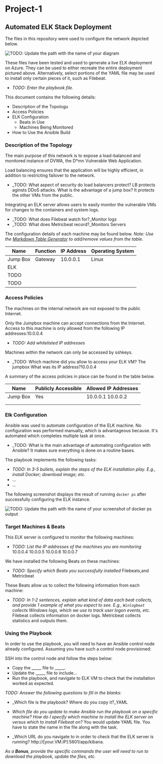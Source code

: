 # Project-1
## Automated ELK Stack Deployment

The files in this repository were used to configure the network depicted below.

![TODO: Update the path with the name of your diagram](Images/diagram_filename.png)

These files have been tested and used to generate a live ELK deployment on Azure. They can be used to either recreate the entire deployment pictured above. Alternatively, select portions of the YAML file may be used to install only certain pieces of it, such as Filebeat.

  - _TODO: Enter the playbook file._

This document contains the following details:
- Description of the Topologu
- Access Policies
- ELK Configuration
  - Beats in Use
  - Machines Being Monitored
- How to Use the Ansible Build


### Description of the Topology

The main purpose of this network is to expose a load-balanced and monitored instance of DVWA, the D*mn Vulnerable Web Application.

Load balancing ensures that the application will be highly efficient, in addition to restricting failover to the network.
- _TODO: What aspect of security do load balancers protect? LB protects aginsts DDoS attacks. What is the advantage of a jump box? It protects the other VMs from the public.

Integrating an ELK server allows users to easily monitor the vulnerable VMs for changes to the containers and system logs.
- _TODO: What does Filebeat watch for?_Monitor logs
- _TODO: What does Metricbeat record?_Monitors Servers

The configuration details of each machine may be found below.
_Note: Use the [Markdown Table Generator](http://www.tablesgenerator.com/markdown_tables) to add/remove values from the table_.

| Name     | Function | IP Address | Operating System |
|----------|----------|------------|------------------|
| Jump Box | Gateway  | 10.0.0.1   | Linux            |
| ELK      |          |            |                  |
| TODO     |          |            |                  |
| TODO     |          |            |                  |

### Access Policies

The machines on the internal network are not exposed to the public Internet. 

Only the Jumpbox machine can accept connections from the Internet. Access to this machine is only allowed from the following IP addresses:10.0.0.4
- _TODO: Add whitelisted IP addresses_

Machines within the network can only be accessed by sshkeys.
- _TODO: Which machine did you allow to access your ELK VM? The jumpbox What was its IP address?10.0.0.4

A summary of the access policies in place can be found in the table below.

| Name     | Publicly Accessible | Allowed IP Addresses |
|----------|---------------------|----------------------|
| Jump Box | Yes                 | 10.0.0.1 10.0.0.2    |
|          |                     |                      |
|          |                     |                      |

### Elk Configuration

Ansible was used to automate configuration of the ELK machine. No configuration was performed manually, which is advantageous because. It's automated which completes multiple task at once.
- _TODO: What is the main advantage of automating configuration with Ansible? It makes sure everything is done on a routine bases.

The playbook implements the following tasks:
- _TODO: In 3-5 bullets, explain the steps of the ELK installation play. E.g., install Docker; download image; etc._
- ...
- ...

The following screenshot displays the result of running `docker ps` after successfully configuring the ELK instance.

![TODO: Update the path with the name of your screenshot of docker ps output](Images/docker_ps_output.png)

### Target Machines & Beats
This ELK server is configured to monitor the following machines:
- _TODO: List the IP addresses of the machines you are monitoring_
10.0.0.4
10.0.0.5
10.0.0.6
10.0.0.7

We have installed the following Beats on these machines:
- _TODO: Specify which Beats you successfully installed_ Filebeats,and Metricbeat

These Beats allow us to collect the following information from each machine:
- _TODO: In 1-2 sentences, explain what kind of data each beat collects, and provide 1 example of what you expect to see. E.g., `Winlogbeat` collects Windows logs, which we use to track user logon events, etc._
Filebeat collects information on docker logs.
Metricbeat collects statistics and outputs them.

### Using the Playbook
In order to use the playbook, you will need to have an Ansible control node already configured. Assuming you have such a control node provisioned: 

SSH into the control node and follow the steps below:
- Copy the _____ file to _____.
- Update the _____ file to include...
- Run the playbook, and navigate to ELK VM to check that the installation worked as expected.

_TODO: Answer the following questions to fill in the blanks:_
- _Which file is the playbook? Where do you copy it?_YAML
- _Which file do you update to make Ansible run the playbook on a specific machine? How do I specify which machine to install the ELK server on versus which to install Filebeat on?_
You would update YAML file. You have to state the name in the file along with the task. 

- _Which URL do you navigate to in order to check that the ELK server is running? http://[your.VM.IP]:5601/app/kibana. 

_As a **Bonus**, provide the specific commands the user will need to run to download the playbook, update the files, etc._
